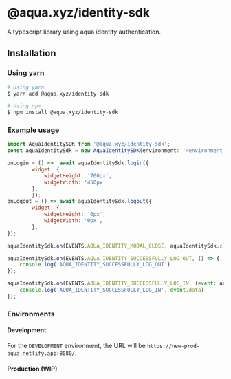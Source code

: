 # @aqua.xyz/identity-sdk

A typescript library using aqua identity authentication.

## Installation

### Using yarn

```sh
# Using yarn
$ yarn add @aqua.xyz/identity-sdk

# Using npm
$ npm install @aqua.xyz/identity-sdk
```

### Example usage

```js
import AquaIdentitySDK from '@aqua.xyz/identity-sdk';
const aquaIdentitySdk = new AquaIdentitySDK(environment: '<environment: DEVELOPMENT>') // (Required)

onLogin = () =>  await aquaIdentitySdk.login({
        widget: {
            widgetHeight: '700px',
            widgetWidth: '450px'
        },
        });
onLogout = () => await aquaIdentitySdk.logout({
        widget: {
            widgetHeight: '0px',
            widgetWidth: '0px',
        },
});

aquaIdentitySdk.on(EVENTS.AQUA_IDENTITY_MODAL_CLOSE, aquaIdentitySdk.close);

aquaIdentitySdk.on(EVENTS.AQUA_IDENTITY_SUCCESSFULLY_LOG_OUT, () => {
    console.log('AQUA_IDENTITY_SUCCESSFULLY_LOG_OUT')
});

aquaIdentitySdk.on(EVENTS.AQUA_IDENTITY_SUCCESSFULLY_LOG_IN, (event: any) => {
    console.log('AQUA_IDENTITY_SUCCESSFULLY_LOG_IN', event.data)
});
```

### Environments

#### Development

For the `DEVELOPMENT` environment, the URL will be `https://new-prod-aqua.netlify.app:8080/`.

#### Production (WIP)
